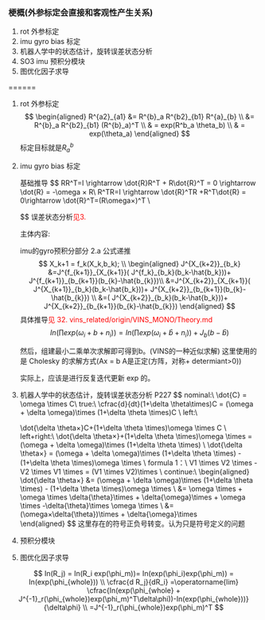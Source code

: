 <!--
 * @Author: Liu Weilong
 * @Date: 2021-04-08 20:11:49
<<<<<<< HEAD
 * @LastEditors: Liu Weilong
 * @LastEditTime: 2021-04-13 21:20:09
=======
 * @LastEditors: Liu Weilong 
 * @LastEditTime: 2021-04-16 09:51:45
>>>>>>> 199a41c04077b4db08ea2e35b13ba684788eccaa
 * @Description: 
-->
### 梗概(外参标定会直接和客观性产生关系)
1. rot 外参标定
2. imu gyro bias 标定
3. 机器人学中的状态估计，旋转误差状态分析
4. SO3 imu 预积分模块
5. 图优化因子求导



======
1. rot 外参标定
   $$
   \begin{aligned}
           R^{a2}_{a1} &= R^{b}_a R^{b2}_{b1} R^{a}_{b}
    \\
     &= R^{b}_a R^{b2}_{b1} (R^{b}_a)^T
     \\
     & = exp(R^b_a \theta_b)
     \\
     & = exp(\theta_a)
   \end{aligned}
   $$
   标定目标就是$R^{b}_a$

2. imu gyro bias 标定
   
   基础推导
   $$
    RR^T=I \rightarrow \dot{R}R^T + R\dot{R}^T = 0 \rightarrow \dot{R}  = -\omega × R\\
    R^TR=I \rightarrow \dot{R}^TR +R^T\dot{R} = 0\rightarrow \dot{R}^T=(R\omega×)^T   \\
    

   $$
   误差状态分析<font color = "Red">见3.</font>
   
   主体内容:

   imu的gyro预积分部分
   2.a 公式递推
   $$
   X_k+1 = f_k(X_k,b_k); 
   \\
   \begin{aligned}
      J^{X_{k+2}}_{b_k} &=J^{f_{k+1}}_{X_{k+1}}( J^{f_k}_{b_k}(b_k-\hat{b_k}))+ J^{f_{k+1}}_{b_{k+1}}(b_{k}-\hat{b_{k}})\\
      &=J^{X_{k+2}}_{X_{k+1}}( J^{X_{k+1}}_{b_k}(b_k-\hat{b_k}))+ J^{X_{k+2}}_{b_{k+1}}(b_{k}-\hat{b_{k}})
      \\
      &=( J^{X_{k+2}}_{b_k}(b_k-\hat{b_k}))+ J^{X_{k+2}}_{b_{k+1}}(b_{k}-\hat{b_{k}})      
   \end{aligned}
   $$
   具体推导<font color = "Red">见 32. vins_related/origin/VINS_MONO/Theory.md </font>
   $$
      In(\prod exp(\omega_i + b + n_i))
      = In(\prod exp(\omega_i + \hat{b} + n_i)) + J_{b}(b-\hat{b})
   $$

   然后，组建最小二乘单次求解即可得到b。(VINS的一种近似求解) 这里使用的是 Cholesky 的求解方式(Ax = b A是正定(方阵，对称+ determiant>0))
   
   实际上，应该是进行反复迭代更新 exp 的。

3. 机器人学中的状态估计，旋转误差状态分析
   P227
   $$
   nominal:\\
   \dot{C} = \omega \times C\\
   true:\\
   \cfrac{d}{dt}(1+\delta \theta\times)C = (\omega + \delta \omega)\times (1+\delta \theta \times)C \\
   left:\\
   
   \dot{\delta \theta×}C+(1+\delta \theta \times)\omega \times C \\
   left+right:\\
   \dot{\delta \theta×}+(1+\delta \theta \times)\omega \times = (\omega + \delta \omega)\times (1+\delta \theta \times)
   \\
   \dot{\delta \theta×} = (\omega + \delta \omega)\times (1+\delta \theta \times) - (1+\delta \theta \times)\omega \times
   \\
   formula 1：\\
   V1 \times V2 \times - V2 \times V1 \times = (V1 \times V2)\times
   \\
   continue:\\
   \begin{aligned}
      \dot{\delta \theta×} &= (\omega + \delta \omega)\times (1+\delta \theta \times) - (1+\delta \theta \times)\omega \times
      \\
      &= \omega \times + \omega \times \delta{\theta}\times + \delta{\omega}\times + \omega \times -\delta{\theta}\times \omega \times
      \\
      &=(\omega×\delta{\theta})\times + \delta{\omega}\times      
   \end{aligned}
   $$
   这里存在的符号正负号转变。认为只是符号定义的问题

4. 预积分模块

5. 图优化因子求导

$$
   In(R_j) = In(R_i exp(\phi_m))= In(exp(\phi_i)exp(\phi_m)) = In(exp(\phi_{whole}))
   \\
   \cfrac{d R_j}{dR_i} =\operatorname{lim} \cfrac{In(exp(\phi_{whole} + J^{-1}_r(\phi_{whole})exp(\phi_m)^T\delta\phi))-In(exp(\phi_{whole}))}{\delta\phi}
   \\
   =J^{-1}_r(\phi_{whole})exp(\phi_m)^T
$$